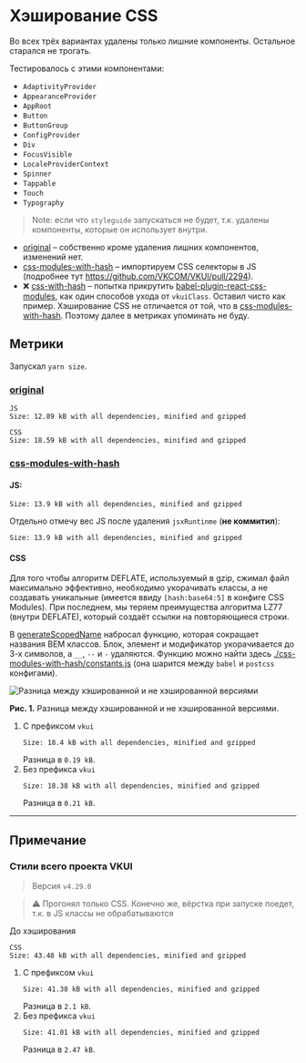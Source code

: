 # Хэширование CSS

Во всех трёх вариантах удалены только лишние компоненты. Остальное старался не трогать.

Тестировалось с этими компонентами:

- `AdaptivityProvider`
- `AppearanceProvider`
- `AppRoot`
- `Button`
- `ButtonGroup`
- `ConfigProvider`
- `Div`
- `FocusVisible`
- `LocaleProviderContext`
- `Spinner`
- `Tappable`
- `Touch`
- `Typography`

> Note: если что `styleguide` запускаться не будет, т.к. удалены компоненты, которые он использует внутри.

- [original](./original) – собственно кроме удаления лишних компонентов, изменений нет.
- [css-modules-with-hash](./css-modules-with-hash) – импортируем CSS селекторы в JS (подробнее тут https://github.com/VKCOM/VKUI/pull/2294).
- ❌️ [css-with-hash](./css-with-hash) – попытка прикрутить [babel-plugin-react-css-modules](https://github.com/gajus/babel-plugin-react-css-modules),
  как один способов ухода от `vkuiClass`. Оставил чисто как пример. Хэширование CSS не отличается от той,
  что в [css-modules-with-hash](./css-modules-with-hash). Поэтому далее в метриках упоминать не буду. 

## Метрики

Запускал `yarn size`. 

### [original](./original)

```
JS
Size: 12.89 kB with all dependencies, minified and gzipped

CSS
Size: 18.59 kB with all dependencies, minified and gzipped
```

### [css-modules-with-hash](./css-modules-with-hash)

#### JS:
```
Size: 13.9 kB with all dependencies, minified and gzipped
````

Отдельно отмечу вес JS после удаления `jsxRuntinme` (**не коммитил**):
```
Size: 13.9 kB with all dependencies, minified and gzipped
```

#### CSS

Для того чтобы алгоритм DEFLATE, используемый в gzip, сжимал файл максимально эффективно, необходимо укорачивать классы, 
а не создавать уникальные (имеется ввиду `[hash:base64:5]` в конфиге CSS Modules). При последнем, мы теряем преимущества алгоритма LZ77 (внутри DEFLATE),
который создаёт ссылки на повторяющиеся строки.

В [generateScopedName](https://github.com/madyankin/postcss-modules#generating-scoped-names) набросал функцию, которая
сокращает названия BEM классов. Блок, элемент и модификатор
укорачивается до 3-х символов, а `__`, `--` и `-` удаляются. Функцию можно найти здесь [./css-modules-with-hash/constants.js](./css-modules-with-hash/constants.js)
(она шарится между `babel` и `postcss` конфигами).

<img src="./assets/diff-example.png" alt="Разница между хэшированной и не хэшированной версиями">

**Pис. 1.** Разница между хэшированной и не хэшированной версиями.

1. С префиксом `vkui`
    ```
    Size: 18.4 kB with all dependencies, minified and gzipped
    ```
    Разница в `0.19 kB`.
2. Без префикса `vkui`
    ```
    Size: 18.38 kB with all dependencies, minified and gzipped
    ```
    Разница в `0.21 kB`.

---

## Примечание

### Стили всего проекта VKUI

> Версия `v4.29.0`

> ⚠️ Прогонял только CSS. Конечно же, вёрстка при запуске поедет, т.к. в JS классы не обрабатываются

До хэширования
```
CSS
Size: 43.48 kB with all dependencies, minified and gzipped
```

1. С префиксом `vkui`
    ```
    Size: 41.38 kB with all dependencies, minified and gzipped
    ```
   Разница в `2.1 kB`.
2. Без префикса `vkui`
    ```
    Size: 41.01 kB with all dependencies, minified and gzipped
    ```
   Разница в `2.47 kB`.
